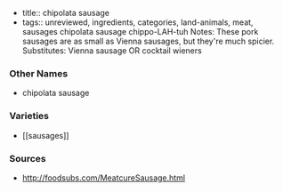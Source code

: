 - title:: chipolata sausage
- tags:: unreviewed, ingredients, categories, land-animals, meat, sausages
chipolata sausage chippo-LAH-tuh Notes: These pork sausages are as small as Vienna sausages, but they're much spicier. Substitutes: Vienna sausage OR cocktail wieners

### Other Names

* chipolata sausage

### Varieties

* [[sausages]]

### Sources
* http://foodsubs.com/MeatcureSausage.html
